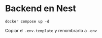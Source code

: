 # Backend en Nest

```
docker compose up -d
```

Copiar el ```.env.template```  y renombrarlo a ```.env```